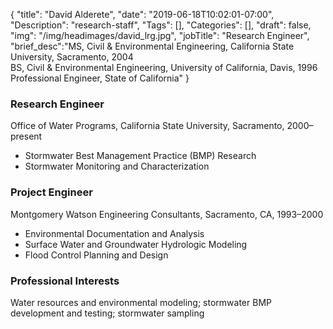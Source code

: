 {
	"title": "David Alderete",
	"date": "2019-06-18T10:02:01-07:00",
	"Description": "research-staff",
	"Tags": [],
	"Categories": [],
	"draft": false,
	"img": "/img/headimages/david_lrg.jpg",
	"jobTitle": "Research Engineer",
	"brief_desc":"MS, Civil & Environmental Engineering, California State University, Sacramento, 2004<br>BS, Civil & Environmental Engineering, University of California, Davis, 1996<br>Professional Engineer, State of California"
}

### Research Engineer

Office of Water Programs, California State University, Sacramento,
2000–present
<ul>
<li> Stormwater Best Management Practice (BMP) Research</li>
<li> Stormwater Monitoring and Characterization</li>
</ul>

### Project Engineer

Montgomery Watson Engineering Consultants, Sacramento, CA, 1993–2000
<ul>
<li> Environmental Documentation and Analysis</li>
<li> Surface Water and Groundwater Hydrologic Modeling</li>
<li> Flood Control Planning and Design</li>
</ul>

### Professional Interests

Water resources and environmental modeling; stormwater BMP development and testing; stormwater sampling